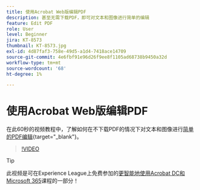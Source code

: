 ```yaml
---
title: 使用Acrobat Web版编辑PDF
description: 甚至无需下载PDF，即可对文本和图像进行简单的编辑
feature: Edit PDF
role: User
level: Beginner
jira: KT-8573
thumbnail: KT-8573.jpg
exl-id: 4d87faf3-758e-49d5-a1d4-7418ace14709
source-git-commit: 4e6fbf91e96d26f9ee8f1105ad68738b9450a32d
workflow-type: tm+mt
source-wordcount: '68'
ht-degree: 1%

---
```


# 使用Acrobat Web版编辑PDF

在此60秒的视频教程中，了解如何在不下载PDF的情况下对文本和图像进行[简单的PDF编辑](https://www.adobe.com/acrobat/online/pdf-editor.html){target="_blank"}。

>[!VIDEO](https://video.tv.adobe.com/v/336362?quality=12&learn=on&hidetitle=true)

>[!TIP]
>
>此视频是可在Experience League上免费参加的[更智能地使用Acrobat DC和Microsoft 365](https://experienceleague.adobe.com/?recommended=Acrobat-U-1-2021.microsoft365)课程的一部分！
